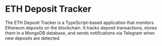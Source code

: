 # ETH Deposit Tracker

The ETH Deposit Tracker is a TypeScript-based application that monitors Ethereum deposits on the blockchain. It tracks deposit transactions, stores them in a MongoDB database, and sends notifications via Telegram when new deposits are detected.